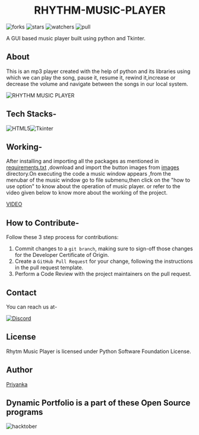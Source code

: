 <div align='center'>
    <h1> RHYTHM-MUSIC-PLAYER </h1>
</div>

![forks](https://img.shields.io/github/forks/DSC-CETB/Rhythm_Music_Player?style=social)
![stars](https://img.shields.io/github/stars/DSC-CETB/Rhythm_Music_Player?style=social)
![watchers](https://img.shields.io/github/watchers/DSC-CETB/Rhythm_Music_Player?style=social)
![pull](https://img.shields.io/github/issues-pr/DSC-CETB/Rhythm_Music_Player)

A GUI based music player built using python and Tkinter.

## About

This is an mp3 player created with the help of python and its libraries using which we can play the song, pause it, resume it, rewind it,increase or decrease the volume and navigate between the songs in our local system.

![RHYTHM MUSIC PLAYER](https://user-images.githubusercontent.com/66913821/121918342-97576980-cd53-11eb-89e8-8ee709a454d5.png)


## Tech Stacks-

<img alt="HTML5" src="https://img.shields.io/badge/python-grey?&style=for-the-badge&logo=python&logoColor=blue" >![Tkinter](https://img.shields.io/badge/Tkinter-orange?&style=for-the-badge&logo=appveyor&logoColor=blue)


## Working-
After installing and importing all the packages as mentioned in [requirements.txt](https://github.com/DSC-CETB/Rhythm_Music_Player/blob/main/requirements.txt) ,download and import the button images from [images](https://github.com/DSC-CETB/Rhythm_Music_Player/tree/main/Images) directory.On executing the code a music window appears ,from the menubar of the music window  go to file submenu,then click on the "how to use option" to know about the operation of music player.
or refer to the video given below to know more about the working of the project.

[VIDEO](https://github.com/DSC-CETB/Rhythm_Music_Player/blob/main/music_player.py)


## How to Contribute-
Follow these 3 step process for contributions:

1. Commit changes to a `git branch`, making sure to sign-off those changes for the Developer Certificate of Origin.
2. Create a `GitHub Pull Request` for your change, following the instructions in the pull request template.
3. Perform a Code Review with the project maintainers on the pull request.

## Contact

You can reach us at-

[<img alt="Discord" src="https://cdn.discordapp.com/attachments/878682402564751401/889109868500369418/discord.png"/>](https://discord.gg/dynatWbBaP)

## License

Rhytm Music Player is licensed under Python Software Foundation License. 

## Author
[Priyanka](https://github.com/Priyanka142806)

## Dynamic Portfolio is a part of these Open Source programs
![hacktober](https://hacktoberfest.digitalocean.com/_nuxt/img/logo-hacktoberfest-full2.aa1e9d9.svg)
